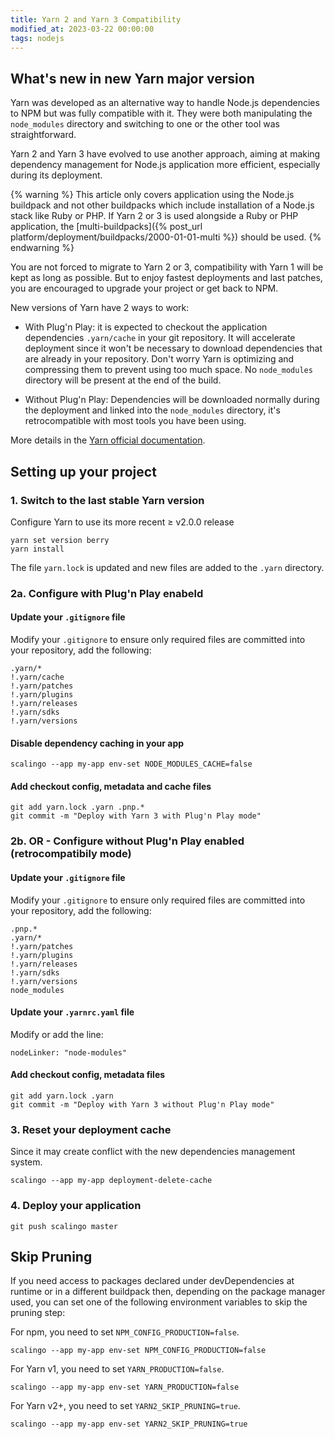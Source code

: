 ```yaml
---
title: Yarn 2 and Yarn 3 Compatibility
modified_at: 2023-03-22 00:00:00
tags: nodejs
---
```


## What's new in new Yarn major version

Yarn was developed as an alternative way to handle Node.js dependencies to NPM
but was fully compatible with it. They were both manipulating the
`node_modules` directory and switching to one or the other tool was
straightforward.

Yarn 2 and Yarn 3 have evolved to use another approach, aiming at making
dependency management for Node.js application more efficient, especially during
its deployment.

{% warning %}
This article only covers application using the Node.js buildpack and not other
buildpacks which include installation of a Node.js stack like Ruby or PHP. If
Yarn 2 or 3 is used alongside a Ruby or PHP application, the
[multi-buildpacks]({% post_url platform/deployment/buildpacks/2000-01-01-multi
%}) should be used.
{% endwarning %}

You are not forced to migrate to Yarn 2 or 3, compatibility with Yarn 1 will be
kept as long as possible. But to enjoy fastest deployments and last patches,
you are encouraged to upgrade your project or get back to NPM.

New versions of Yarn have 2 ways to work:

* With Plug'n Play: it is expected to checkout the application dependencies
  `.yarn/cache` in your git repository. It will accelerate deployment since it
  won't be necessary to download dependencies that are already in your repository.
  Don't worry Yarn is optimizing and compressing them to prevent using too much space.
  No `node_modules` directory will be present at the end of the build.

* Without Plug'n Play: Dependencies will be downloaded normally during the
  deployment and linked into the `node_modules` directory, it's
  retrocompatible with most tools you have been using.

More details in the [Yarn official documentation](https://yarnpkg.com/getting-started/migration).

## Setting up your project

### 1. Switch to the last stable Yarn version

Configure Yarn to use its more recent ≥ v2.0.0 release

```
yarn set version berry
yarn install
```

The file `yarn.lock` is updated and new files are added to the `.yarn` directory.

### 2a. Configure with Plug'n Play enabeld

#### Update your `.gitignore` file

Modify your `.gitignore` to ensure only required files are committed into
your repository, add the following:

```
.yarn/*
!.yarn/cache
!.yarn/patches
!.yarn/plugins
!.yarn/releases
!.yarn/sdks
!.yarn/versions
```

#### Disable dependency caching in your app

```
scalingo --app my-app env-set NODE_MODULES_CACHE=false
```

#### Add checkout config, metadata and cache files

```
git add yarn.lock .yarn .pnp.*
git commit -m "Deploy with Yarn 3 with Plug'n Play mode"
```

### 2b. OR - Configure without Plug'n Play enabled (retrocompatibily mode)

#### Update your `.gitignore` file

Modify your `.gitignore` to ensure only required files are committed into
your repository, add the following:

```
.pnp.*
.yarn/*
!.yarn/patches
!.yarn/plugins
!.yarn/releases
!.yarn/sdks
!.yarn/versions
node_modules
```

#### Update your `.yarnrc.yaml` file

Modify or add the line:

```
nodeLinker: "node-modules"
```

#### Add checkout config, metadata files

```
git add yarn.lock .yarn
git commit -m "Deploy with Yarn 3 without Plug'n Play mode"
```

### 3. Reset your deployment cache

Since it may create conflict with the new dependencies management system.

```
scalingo --app my-app deployment-delete-cache
```

### 4. Deploy your application

```
git push scalingo master
```
## Skip Pruning

If you need access to packages declared under devDependencies at runtime or in a different buildpack then, depending on the package manager used, you can set one of the following environment variables to skip the pruning step:

For npm, you need to set `NPM_CONFIG_PRODUCTION=false`.
```
scalingo --app my-app env-set NPM_CONFIG_PRODUCTION=false
```
For Yarn v1, you need to set `YARN_PRODUCTION=false`.
```
scalingo --app my-app env-set YARN_PRODUCTION=false
```
For Yarn v2+, you need to set `YARN2_SKIP_PRUNING=true`.
```
scalingo --app my-app env-set YARN2_SKIP_PRUNING=true
```
